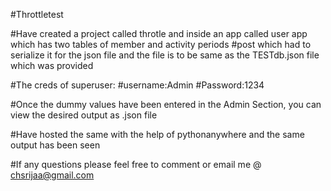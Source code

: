 #Throttletest

#Have created a project called throtle and inside an app called user app which has two tables of member and activity periods
#post which had to serialize it for the json file and the file is to be same as the TESTdb.json file which was provided

#The creds of superuser:
#username:Admin
#Password:1234


#Once the dummy values have been entered in the Admin Section, you can view the desired output as .json file 

#Have hosted the same with the help of pythonanywhere and the same output has been seen

#If any questions please feel free to comment or email me @ chsrijaa@gmail.com